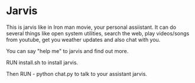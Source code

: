 # Jarvis

This is jarvis like in Iron man movie, your personal assiistant.
It can do several things like open system utilities, search the web, play videos/songs from youtube, get you weather updates and also chat with you.

You can say "help me" to jarvis and find out more.

RUN install.sh to install jarvis.


Then RUN - python chat.py to talk to your assistant jarvis.
